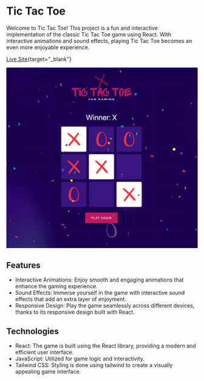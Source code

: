 # Tic Tac Toe

Welcome to Tic Tac Toe! This project is a fun and interactive implementation of the classic Tic Tac Toe game using React. With interactive animations and sound effects, playing Tic Tac Toe becomes an even more enjoyable experience.

[Live Site](https://tic-tac-toe-fun-gaming.vercel.app/){target="_blank"}

![Image Alt text](/public/tac-tac-toe-ss.png)

## Features

- Interactive Animations: Enjoy smooth and engaging animations that enhance the gaming experience.
- Sound Effects: Immerse yourself in the game with interactive sound effects that add an extra layer of enjoyment.
- Responsive Design: Play the game seamlessly across different devices, thanks to its responsive design built with React.

## Technologies

- React: The game is built using the React library, providing a modern and efficient user interface.
- JavaScript: Utilized for game logic and interactivity.
- Tailwind CSS: Styling is done using tailwind to create a visually appealing game interface.
